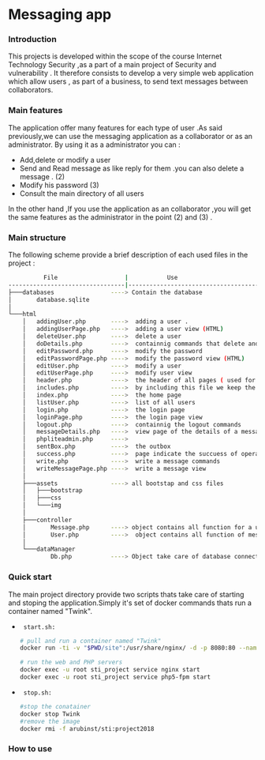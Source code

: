  
# Messaging app


### Introduction 

 This  projects is developed within the scope of the course Internet Technology Security ,as a part of a main project of Security and vulnerability .
It therefore consists to develop a very simple web application which allow users , as part of a business, to send text messages between collaborators.

  ### Main features
  The application offer many features for each type of user .As said previously,we can use the messaging application as a collaborator or as an administrator.
  By using it as a administrator you can :
  *    Add,delete or modify  a user
  *    Send and Read message as like reply for them .you can also delete a message . (2)
  *    Modify his password (3)
  *    Consult the main directory of all users
      
  In the other hand ,If you use the application as an collaborator ,you will get the same features as the administrator in the point (2) and (3) .  
  
### Main structure 

The following scheme provide a brief description of each used files in the project : 

```bash
          File                   |           Use
---------------------------------|---------------------------------------------
├───databases                ----> Contain the database 
│       database.sqlite
│
└───html
    │   addingUser.php       ---->  adding a user .
    │   addingUserPage.php   ---->  adding a user view (HTML)
    │   deleteUser.php       ---->  delete a user 
    │   doDetails.php        ---->  containnig commands that delete and reply a message 
    │   editPassword.php     ---->  modify the password 
    │   editPasswordPage.php ---->  modify the password view (HTML) 
    │   editUser.php         ---->  modify a user 
    │   editUserPage.php     ---->  modify user view
    │   header.php           ---->  the header of all pages ( used for navigation )
    │   includes.php         ---->  by including this file we keep the current session
    │   index.php            ---->  the home page
    │   listUser.php         ---->  list of all users 
    │   login.php            ---->  the login page 
    │   loginPage.php        ---->  the login page view
    │   logout.php           ---->  containnig the logout commands 
    │   messageDetails.php   ---->  view page of the details of a message 
    │   phpliteadmin.php     ---->
    │   sentBox.php          ---->  the outbox 
    │   success.php          ---->  page indicate the succuess of operation
    │   write.php            ---->  write a message commands 
    │   writeMessagePage.php ---->  write a message view
    │
    ├───assets               ----> all bootstap and css files 
    │   ├───bootstrap
    │   ├───css
    │   └───img
    │
    ├───controller           
    │       Message.php      ----> object contains all function for a user 
    │       User.php         ---->  object contains all function of message
    │
    └───dataManager              
            Db.php           ----> Object take care of database connection and most used function 
```
### Quick start
The main project directory provide two scripts thats take care of starting and stoping the application.Simply it's set of docker commands thats run a container named "Twink".
*      start.sh:

   ```bash
   # pull and run a container named "Twink"
   docker run -ti -v "$PWD/site":/usr/share/nginx/ -d -p 8080:80 --name Twink --hostname sti arubinst/sti:project2018

   # run the web and PHP servers 
   docker exec -u root sti_project service nginx start
   docker exec -u root sti_project service php5-fpm start
   ```   
*      stop.sh:

   ```bash
   #stop the conatainer
   docker stop Twink
   #remove the image
   docker rmi -f arubinst/sti:project2018
   ```

### How to use 
 
